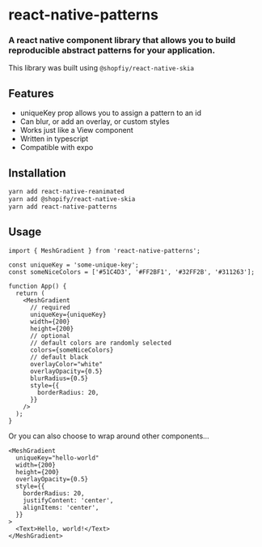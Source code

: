 # react-native-patterns

### A react native component library that allows you to build reproducible abstract patterns for your application.

This library was built using `@shopfiy/react-native-skia`

## Features

- uniqueKey prop allows you to assign a pattern to an id
- Can blur, or add an overlay, or custom styles
- Works just like a View component
- Written in typescript
- Compatible with expo

## Installation

```bash
yarn add react-native-reanimated
yarn add @shopify/react-native-skia
yarn add react-native-patterns
```

## Usage

```tsx
import { MeshGradient } from 'react-native-patterns';

const uniqueKey = 'some-unique-key';
const someNiceColors = ['#51C4D3', '#FF2BF1', '#32FF2B', '#311263'];

function App() {
  return (
    <MeshGradient
      // required
      uniqueKey={uniqueKey}
      width={200}
      height={200}
      // optional
      // default colors are randomly selected
      colors={someNiceColors}
      // default black
      overlayColor="white"
      overlayOpacity={0.5}
      blurRadius={0.5}
      style={{
        borderRadius: 20,
      }}
    />
  );
}
```

Or you can also choose to wrap around other components…

```tsx
<MeshGradient
  uniqueKey="hello-world"
  width={200}
  height={200}
  overlayOpacity={0.5}
  style={{
    borderRadius: 20,
    justifyContent: 'center',
    alignItems: 'center',
  }}
>
  <Text>Hello, world!</Text>
</MeshGradient>
```
